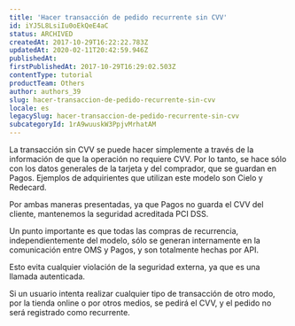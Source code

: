 ```yaml
---
title: 'Hacer transacción de pedido recurrente sin CVV'
id: iYJ5L8LsiIu0oEkQeE4aC
status: ARCHIVED
createdAt: 2017-10-29T16:22:22.783Z
updatedAt: 2020-02-11T20:42:59.946Z
publishedAt: 
firstPublishedAt: 2017-10-29T16:29:02.503Z
contentType: tutorial
productTeam: Others
author: authors_39
slug: hacer-transaccion-de-pedido-recurrente-sin-cvv
locale: es
legacySlug: hacer-transaccion-de-pedido-recurrente-sin-cvv
subcategoryId: 1rA9wuuskW3PpjvMrhatAM
---
```


La transacción sin CVV se puede hacer simplemente a través de la información de que la operación no requiere CVV. Por lo tanto, se hace sólo con los datos generales de la tarjeta y del comprador, que se guardan en Pagos. Ejemplos de adquirientes que utilizan este modelo son Cielo y Redecard.

Por ambas maneras presentadas, ya que Pagos no guarda el CVV del cliente, mantenemos la seguridad acreditada PCI DSS.

Un punto importante es que todas las compras de recurrencia, independientemente del modelo, sólo se generan internamente en la comunicación entre OMS y Pagos, y son totalmente hechas por API.

Esto evita cualquier violación de la seguridad externa, ya que es una llamada autenticada. 

Si un usuario intenta realizar cualquier tipo de transacción de otro modo, por la tienda online o por otros medios, se pedirá el CVV, y el pedido no será registrado como recurrente.
